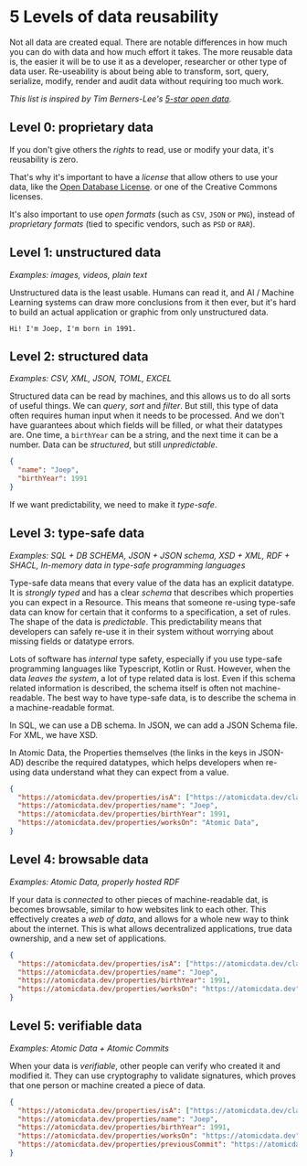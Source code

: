 # 5 Levels of data reusability

Not all data are created equal.
There are notable differences in how much you can do with data and how much effort it takes.
The more reusable data is, the easier it will be to use it as a developer, researcher or other type of data user.
Re-useability is about being able to transform, sort, query, serialize,  modify, render and audit data without requiring too much work.

_This list is inspired by Tim Berners-Lee's [5-star open data](https://5stardata.info/en/)_.

## Level 0: proprietary data

If you don't give others the _rights_ to read, use or modify your data, it's reusability is zero.

That's why it's important to have a _license_ that allow others to use your data, like the [Open Database License](https://opendatacommons.org/licenses/odbl/summary/).
or one of the Creative Commons licenses.

It's also important to use _open formats_ (such as `CSV`, `JSON` or `PNG`), instead of _proprietary formats_ (tied to specific vendors, such as `PSD` or `RAR`).


## Level 1: unstructured data

_Examples: images, videos, plain text_

Unstructured data is the least usable.
Humans can read it, and AI / Machine Learning systems can draw more conclusions from it then ever,
but it's hard to build an actual application or graphic from only unstructured data.

```
Hi! I'm Joep, I'm born in 1991.
```

## Level 2: structured data

_Examples: CSV, XML, JSON, TOML, EXCEL_

Structured data can be read by machines, and this allows us to do all sorts of useful things.
We can _query_, _sort_ and _filter_.
But still, this type of data often requires human input when it needs to be processed.
And we don't have guarantees about which fields will be filled, or what their datatypes are.
One time, a `birthYear` can be a string, and the next time it can be a number.
Data can be _structured_, but still _unpredictable_.

```json
{
  "name": "Joep",
  "birthYear": 1991
}
```

If we want predictability, we need to make it _type-safe_.

## Level 3: type-safe data

_Examples: SQL + DB SCHEMA, JSON + JSON schema, XSD + XML, RDF + SHACL, In-memory data in type-safe programming languages_

Type-safe data means that every value of the data has an explicit datatype.
It is _strongly typed_ and has a clear _schema_ that describes which properties you can expect in a Resource.
This means that someone re-using type-safe data can know for certain that it conforms to a specification, a set of rules.
The shape of the data is _predictable_.
This predictability means that developers can safely re-use it in their system without worrying about missing fields or datatype errors.

Lots of software has _internal_ type safety, especially if you use type-safe programming languages like Typescript, Kotlin or Rust.
However, when the data _leaves the system_, a lot of type related data is lost.
Even if this schema related information is described, the schema itself is often not machine-readable.
The best way to have type-safe data, is to describe the schema in a machine-readable format.

In SQL, we can use a DB schema. In JSON, we can add a JSON Schema file. For XML, we have XSD.

In Atomic Data, the Properties themselves (the links in the keys in JSON-AD) describe the required datatypes, which helps developers when re-using data understand what they can expect from a value.

```json
{
  "https://atomicdata.dev/properties/isA": ["https://atomicdata.dev/classes/Agent"],
  "https://atomicdata.dev/properties/name": "Joep",
  "https://atomicdata.dev/properties/birthYear": 1991,
  "https://atomicdata.dev/properties/worksOn": "Atomic Data",
}
```

## Level 4: browsable data

_Examples: Atomic Data, properly hosted RDF_

If your data is _connected_ to other pieces of machine-readable dat, is becomes browsable, similar to how websites link to each other.
This effectively creates a _web of data_, and allows for a whole new way to think about the internet.
This is what allows decentralized applications, true data ownership, and a new set of applications.

```json
{
  "https://atomicdata.dev/properties/isA": ["https://atomicdata.dev/classes/Agent"],
  "https://atomicdata.dev/properties/name": "Joep",
  "https://atomicdata.dev/properties/birthYear": 1991,
  "https://atomicdata.dev/properties/worksOn": "https://atomicdata.dev",
}
```

## Level 5: verifiable data

_Examples: Atomic Data + Atomic Commits_

When your data is _verifiable_, other people can verify who created it and modified it.
They can use cryptography to validate signatures, which proves that one person or machine created a piece of data.

```json
{
  "https://atomicdata.dev/properties/isA": ["https://atomicdata.dev/classes/Agent"],
  "https://atomicdata.dev/properties/name": "Joep",
  "https://atomicdata.dev/properties/birthYear": 1991,
  "https://atomicdata.dev/properties/worksOn": "https://atomicdata.dev",
  "https://atomicdata.dev/properties/previousCommit": "https://atomicdata.dev/commits/EF18751AE781",
}
```
